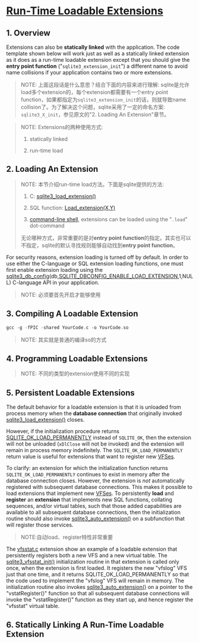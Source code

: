 # [Run-Time Loadable Extensions](https://sqlite.org/loadext.html)

## 1. Overview

Extensions can also be **statically linked** with the application. The code template shown below will work just as well as a statically linked extension as it does as a run-time loadable extension except that you should give the **entry point function** ("`sqlite3_extension_init`") a different name to avoid name collisions if your application contains two or more extensions.

> NOTE: 上面这段话是什么意思？结合下面的内容来进行理解: sqlite是允许load多个extension的，每个extension都需要有一个entry point function，如果都指定为`sqlite3_extension_init`的话，则就导致name collision了。为了解决这个问题，sqlite采用了一定的命名方案: `sqlite3_X_init`，参见原文的"2. Loading An Extension"章节。



> NOTE: Extensions的两种使用方式:
>
> 1) statically linked 
>
> 2) run-time load

## 2. Loading An Extension

> NOTE: 本节介绍run-time load方法。下面是sqlite提供的方法: 
>
> 1) C: [sqlite3_load_extension()](https://sqlite.org/c3ref/load_extension.html) 
>
> 2) SQL function: [Load_extension(X,Y)](https://sqlite.org/lang_corefunc.html#load_extension)
>
> 3) [command-line shell](https://sqlite.org/cli.html), extensions can be loaded using the "`.load`" dot-command
>
> 无论哪种方式，非常重要的是对**entry point function**的指定。其实也可以不指定，sqlite的默认寻找规则能够自动找到**entry point function**。



For security reasons, extension loading is turned off by default. In order to use either the C-language or SQL extension loading functions, one must first enable extension loading using the [sqlite3_db_config](https://sqlite.org/c3ref/db_config.html)(db,[SQLITE_DBCONFIG_ENABLE_LOAD_EXTENSION](https://sqlite.org/c3ref/c_dbconfig_defensive.html#sqlitedbconfigenableloadextension),1,NULL) C-language API in your application.

> NOTE: 必须要首先开启才能够使用

## 3. Compiling A Loadable Extension

```C++
gcc -g -fPIC -shared YourCode.c -o YourCode.so
```

> NOTE: 其实就是普通的编译so的方式

## 4. Programming Loadable Extensions

> NOTE: 不同的类型的extension使用不同的实现

## 5. Persistent Loadable Extensions

The default behavior for a loadable extension is that it is unloaded from process memory when the **database connection** that originally invoked [sqlite3_load_extension()](https://sqlite.org/c3ref/load_extension.html) closes.

However, if the initialization procedure returns [SQLITE_OK_LOAD_PERMANENTLY](https://sqlite.org/rescode.html#ok_load_permanently) instead of `SQLITE_OK`, then the extension will not be unloaded (`xDlClose` will not be invoked) and the extension will remain in process memory indefinitely. The `SQLITE_OK_LOAD_PERMANENTLY` return value is useful for extensions that want to register new [VFSes](https://sqlite.org/vfs.html).

To clarify: an extension for which the initialization function returns `SQLITE_OK_LOAD_PERMANENTLY` continues to exist in memory after the database connection closes. However, the extension is *not* automatically registered with subsequent database connections. This makes it possible to load extensions that implement new [VFSes](https://sqlite.org/vfs.html). To persistently **load** and **register** an **extension** that implements new SQL functions, collating sequences, and/or virtual tables, such that those added capabilities are available to all subsequent database connections, then the initialization routine should also invoke [sqlite3_auto_extension()](https://sqlite.org/c3ref/auto_extension.html) on a subfunction that will register those services.

> NOTE:自动load、register特性非常重要

The [vfsstat.c](https://sqlite.org/src/file/ext/misc/vfsstat.c) extension show an example of a loadable extension that persistently registers both a new VFS and a new virtual table. The [sqlite3_vfsstat_init()](https://sqlite.org/src/info/77b5b4235c9f7f11?ln=801-819) initialization routine in that extension is called only once, when the extension is first loaded. It registers the new "vfslog" VFS just that one time, and it returns SQLITE_OK_LOAD_PERMANENTLY so that the code used to implement the "vfslog" VFS will remain in memory. The initialization routine also invokes [sqlite3_auto_extension()](https://sqlite.org/c3ref/auto_extension.html) on a pointer to the "vstatRegister()" function so that all subsequent database connections will invoke the "vstatRegister()" function as they start up, and hence register the "vfsstat" virtual table.



## 6. Statically Linking A Run-Time Loadable Extension



